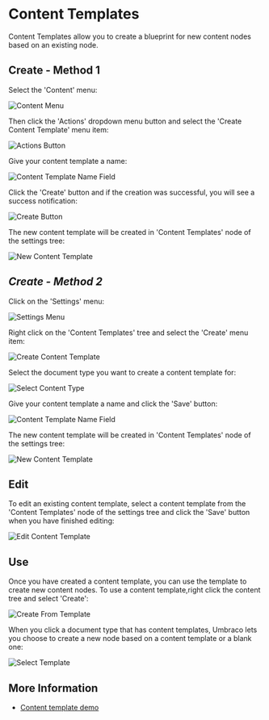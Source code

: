 # Content Templates
Content Templates allow you to create a blueprint for new content nodes based on an existing node.

## Create - Method 1

Select the 'Content' menu: 

![Content Menu](images/01-Content-Menu.png)

Then click the 'Actions' dropdown menu button and select the 'Create Content Template' menu item:

![Actions Button](images/02-Actions-Menu.png)

Give your content template a name:

![Content Template Name Field](images/03-Name-Content-Template.png)

Click the 'Create' button and if the creation was successful, you will see a success notification:

![Create Button](images/04-Save-Content-Template.png)

The new content template will be created in 'Content Templates' node of the settings tree:

![New Content Template](images/05-Find-Content-Template.png)

## *Create - Method 2*

Click on the 'Settings' menu:

![Settings Menu](images/07-Settings-Menu.png)

Right click on the 'Content Templates' tree and select the 'Create' menu item:

![Create Content Template](images/08-Create-Content-Template.png)

Select the document type you want to create a content template for:

![Select Content Type](images/09-Select-Content-Type.png)

Give your content template a name and click the 'Save' button:

![Content Template Name Field](images/10-Save-Template.png)

The new content template will be created in 'Content Templates' node of the settings tree:

![New Content Template](images/11-Find-Template.png)

## Edit

To edit an existing content template, select a content template from the 'Content Templates' node of the settings tree and click the 'Save' button when you have finished editing:

![Edit Content Template](images/06-Edit-Content-Template.png)

## Use

Once you have created a content template, you can use the template to create new content nodes. To use a content template,right click the content tree and select 'Create':

![Create From Template](images/12-Create-From-Template.png)

When you click a document type that has content templates, Umbraco lets you choose to create a new node based on a content template or a blank one:

![Select Template](images/13-Select-Template.png)

## More Information

* [Content template demo](https://www.youtube.com/watch?v=AEutrBnXZ-Q)
